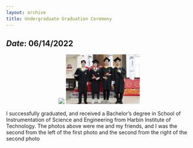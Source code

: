 ```yaml
---
layout: archive
title: Undergraduate Graduation Ceremony
---
```


## *Date*: 06/14/2022

<figure>
  <center>
    <img src="/news/imgs/BA_gra2.png" width="200"/>
    <img src="/news/imgs/B_graduate.png" width="200"/>
  </center>
</figure>


I successfully graduated, and received a Bachelor’s degree in School of Instrumentation of Science and Engineering from Harbin Institute of Technology. The photos above were me and my friends, and I was the second from the left of the first photo and the second from the right of the second photo
